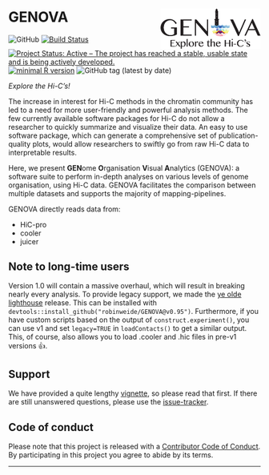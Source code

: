 
<!-- README.md is generated from README.Rmd. Please edit that file -->

# GENOVA <img src="vignettes/logo_GENOVA.png" align="right" alt="" width="200" />

![GitHub](https://img.shields.io/github/license/robinweide/GENOVA?color=succes?branch=dev)
[![Build
Status](https://travis-ci.org/robinweide/GENOVA.svg?branch=dev)](https://travis-ci.org/robinweide/GENOVA)
[![Project Status: Active – The project has reached a stable, usable
state and is being actively
developed.](https://www.repostatus.org/badges/latest/active.svg)](https://www.repostatus.org/#active)
[![minimal R
version](https://img.shields.io/badge/R%3E%3D-3.5.0-succes.svg)](https://cran.r-project.org/)
![GitHub tag (latest by
date)](https://img.shields.io/github/v/tag/robinweide/GENOVA?color=succes)

*Explore the Hi-C’s\!*

The increase in interest for Hi-C methods in the chromatin community has
led to a need for more user-friendly and powerful analysis methods. The
few currently available software packages for Hi-C do not allow a
researcher to quickly summarize and visualize their data. An easy to use
software package, which can generate a comprehensive set of
publication-quality plots, would allow researchers to swiftly go from
raw Hi-C data to interpretable results.

Here, we present **GEN**ome **O**rganisation **V**isual **A**nalytics
(GENOVA): a software suite to perform in-depth analyses on various
levels of genome organisation, using Hi-C data. GENOVA facilitates the
comparison between multiple datasets and supports the majority of
mapping-pipelines.

GENOVA directly reads data from:

  - HiC-pro
  - cooler
  - juicer

## Note to long-time users

Version 1.0 will contain a massive overhaul, which will result in
breaking nearly every analysis. To provide legacy support, we made the
[ye olde
lighthouse](https://github.com/robinweide/GENOVA/releases/tag/v0.95)
release. This can be installed with
`devtools::install_github("robinweide/GENOVA@v0.95")`. Furthermore, if
you have custom scripts based on the output of `construct.experiment()`,
you can use v1 and set `legacy=TRUE` in `loadContacts()` to get a
similar output. This, of course, also allows you to load .cooler and
.hic files in pre-v1 versions :+1:.

## Support

We have provided a quite lengthy
[vignette](https://github.com/robinweide/GENOVA/blob/master/vignettes/GENOVA_vignette.pdf),
so please read that first. If there are still unanswered questions,
please use the
[issue-tracker](https://github.com/robinweide/GENOVA/issues).

## Code of conduct

Please note that this project is released with a [Contributor Code of
Conduct](.github/CODE_OF_CONDUCT.md). By participating in this project
you agree to abide by its terms.

-----
